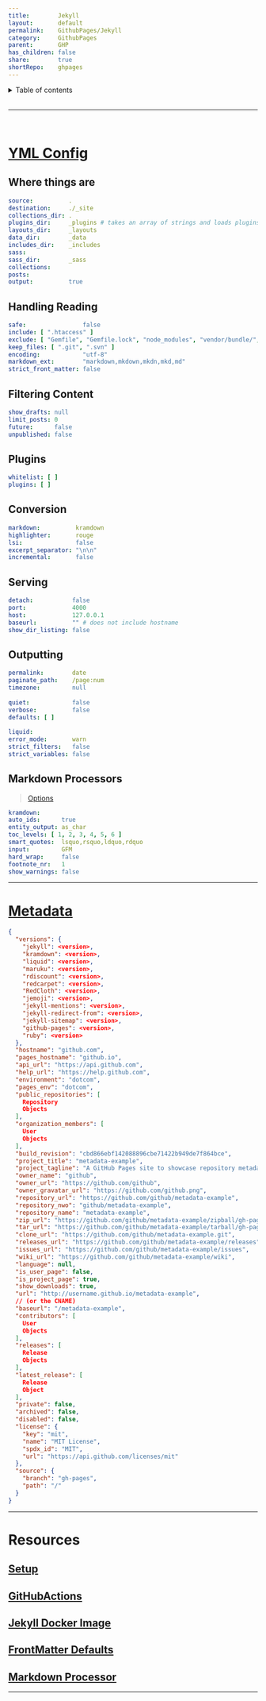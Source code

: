 ```yaml
---
title:        Jekyll  
layout:       default  
permalink:    GithubPages/Jekyll  
category:     GithubPages  
parent:       GHP  
has_children: false  
share:        true  
shortRepo:    ghpages  
---
```

  
  
<details markdown="block">        
<summary>        
Table of contents        
</summary>        
{: .text-delta }        
1. TOC        
{:toc}        
</details>        
  
<br/>        
  
***        
  
<br/>        
  
# [YML Config](https://jekyllrb.com/docs/configuration/default/)  
  
## Where things are  
  
```yaml      
source:          .  
destination:     ./_site  
collections_dir: .  
plugins_dir:     _plugins # takes an array of strings and loads plugins in that order      
layouts_dir:     _layouts  
data_dir:        _data  
includes_dir:    _includes  
sass:  
sass_dir:        _sass  
collections:  
posts:  
output:          true      
```      
  
## Handling Reading  
  
```yaml      
safe:                false  
include: [ ".htaccess" ]  
exclude: [ "Gemfile", "Gemfile.lock", "node_modules", "vendor/bundle/", "vendor/cache/", "vendor/gems/", "vendor/ruby/" ]  
keep_files: [ ".git", ".svn" ]  
encoding:            "utf-8"  
markdown_ext:        "markdown,mkdown,mkdn,mkd,md"  
strict_front_matter: false      
```      
  
## Filtering Content  
  
```yaml      
show_drafts: null  
limit_posts: 0  
future:      false  
unpublished: false      
```      
  
## Plugins  
  
```yaml      
whitelist: [ ]  
plugins: [ ]      
```      
  
## Conversion  
  
```yaml      
markdown:          kramdown  
highlighter:       rouge  
lsi:               false  
excerpt_separator: "\n\n"  
incremental:       false      
```      
  
## Serving  
  
```yaml      
detach:           false  
port:             4000  
host:             127.0.0.1  
baseurl:          "" # does not include hostname      
show_dir_listing: false      
```      
  
## Outputting  
  
```yaml      
permalink:        date  
paginate_path:    /page:num  
timezone:         null  
  
quiet:            false  
verbose:          false  
defaults: [ ]  
  
liquid:  
error_mode:       warn  
strict_filters:   false  
strict_variables: false      
```      
  
## Markdown Processors  
  
> [Options](https://kramdown.gettalong.org/options.html)  
  
```yaml      
kramdown:  
auto_ids:      true  
entity_output: as_char  
toc_levels: [ 1, 2, 3, 4, 5, 6 ]  
smart_quotes:  lsquo,rsquo,ldquo,rdquo  
input:         GFM  
hard_wrap:     false  
footnote_nr:   1  
show_warnings: false      
```      
  
      
--- 
  
# [Metadata](https://jekyll.github.io/github-metadata/site.github/)  
  
```json      
{  
  "versions": {  
    "jekyll": <version>,  
    "kramdown": <version>,  
    "liquid": <version>,  
    "maruku": <version>,  
    "rdiscount": <version>,  
    "redcarpet": <version>,  
    "RedCloth": <version>,  
    "jemoji": <version>,  
    "jekyll-mentions": <version>,  
    "jekyll-redirect-from": <version>,  
    "jekyll-sitemap": <version>,  
    "github-pages": <version>,  
    "ruby": <version>  
  },  
  "hostname": "github.com",  
  "pages_hostname": "github.io",  
  "api_url": "https://api.github.com",  
  "help_url": "https://help.github.com",  
  "environment": "dotcom",  
  "pages_env": "dotcom",  
  "public_repositories": [  
    Repository  
    Objects  
  ],  
  "organization_members": [  
    User  
    Objects  
  ],  
  "build_revision": "cbd866ebf142088896cbe71422b949de7f864bce",  
  "project_title": "metadata-example",  
  "project_tagline": "A GitHub Pages site to showcase repository metadata",  
  "owner_name": "github",  
  "owner_url": "https://github.com/github",  
  "owner_gravatar_url": "https://github.com/github.png",  
  "repository_url": "https://github.com/github/metadata-example",  
  "repository_nwo": "github/metadata-example",  
  "repository_name": "metadata-example",  
  "zip_url": "https://github.com/github/metadata-example/zipball/gh-pages",  
  "tar_url": "https://github.com/github/metadata-example/tarball/gh-pages",  
  "clone_url": "https://github.com/github/metadata-example.git",  
  "releases_url": "https://github.com/github/metadata-example/releases",  
  "issues_url": "https://github.com/github/metadata-example/issues",  
  "wiki_url": "https://github.com/github/metadata-example/wiki",  
  "language": null,  
  "is_user_page": false,  
  "is_project_page": true,  
  "show_downloads": true,  
  "url": "http://username.github.io/metadata-example",  
  // (or the CNAME)      
  "baseurl": "/metadata-example",  
  "contributors": [  
    User  
    Objects  
  ],  
  "releases": [  
    Release  
    Objects  
  ],  
  "latest_release": [  
    Release  
    Object  
  ],  
  "private": false,  
  "archived": false,  
  "disabled": false,  
  "license": {  
    "key": "mit",  
    "name": "MIT License",  
    "spdx_id": "MIT",  
    "url": "https://api.github.com/licenses/mit"  
  },  
  "source": {  
    "branch": "gh-pages",  
    "path": "/"  
  }  
}      
```      
  
      
--- 
  
# Resources  
  
## [Setup](https://docs.github.com/en/pages/setting-up-a-github-pages-site-with-jekyll/about-github-pages-and-jekyll)  
  
## [GitHubActions](https://jekyllrb.com/docs/continuous-integration/github-actions/)  
  
## [Jekyll Docker Image](https://github.com/envygeeks/jekyll-docker/blob/master/README.md)  
  
## [FrontMatter Defaults](https://jekyllrb.com/docs/configuration/front-matter-defaults/)  
  
## [Markdown Processor](https://jekyllrb.com/docs/configuration/markdown/)  
  
      
---